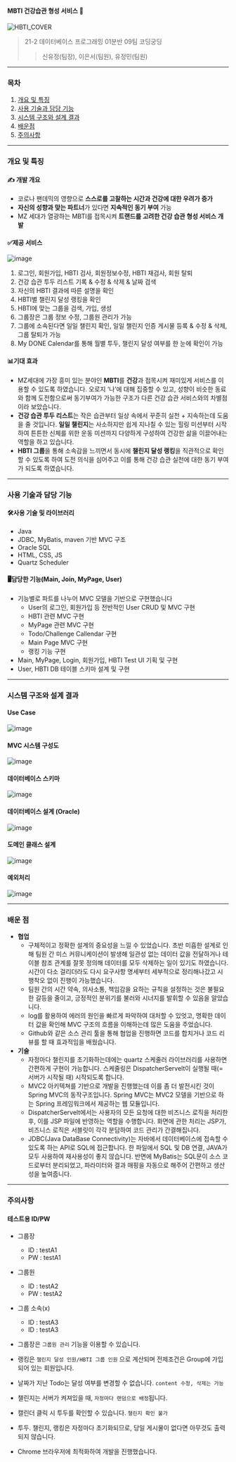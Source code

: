 # **<HBTI/>** 
#### MBTI 건강습관 형성 서비스 :running:

![HBTI_COVER](https://user-images.githubusercontent.com/78305431/150625490-f9ac4c32-935f-4080-9767-3850649334cf.jpg)

> 21-2 데이터베이스 프로그래밍 01분반 09팀 코딩궁딩
>> 신유정(팀장), 이은서(팀원), 유정민(팀원)

---
### 목차
1) [개요 및 특징](#개요_및_특징)
2) [사용 기술과 담당 기능](#사용_기술과_담당_기능)
3) [시스템 구조와 설계 결과](#시스템_구조와_설계_결과)
4) [배운점](#배운점)
5) [주의사항](#주의사항)
---
### 개요 및 특징

#### ✍️ 개발 개요
- 코로나 팬데믹의 영향으로 **스스로를 고찰하는 시간과 건강에 대한 우려가 증가**
- **자신의 성향과 맞는 파트너**가 있다면 **지속적인 동기 부여** 가능
- MZ 세대가 열광하는 MBTI를 접목시켜 **트랜드를 고려한 건강 습관 형성 서비스 개발**

#### ✅제공 서비스
![image](https://user-images.githubusercontent.com/78305431/150626262-d1da9e98-47bc-4d27-aa7c-7ea5eaeb79fc.png)
 1. 로그인, 회원가입, HBTI 검사, 회원정보수정, HBTI 재검사, 회원 탈퇴
2. 건강 습관 투두 리스트 기록 & 수정 & 삭제 & 날짜 검색
3. 자신의 HBTI 결과에 따른 설명을 확인
4. HBTI별 챌린지 달성 랭킹을 확인
5. HBTI에 맞는 그룹을 검색, 가입, 생성
6. 그룹장은 그룹 정보 수정, 그룹원 관리가 가능
7. 그룹에 소속된다면 일일 챌린지 확인, 일일 챌린지 인증 게시물 등록 & 수정 & 삭제, 그룹 탈퇴가 가능
8. My DONE Calendar를 통해 월별 투두, 챌린지 달성 여부를 한 눈에 확인이 가능

#### 📊기대 효과

- MZ세대에 가장 흥미 있는 분야인 **MBTI**를 **건강**과 접목시켜 재미있게 서비스를 이용할 수 있도록 하였습니다. 오로지 ‘나’에 대해 집중할 수 있고, 성향이 비슷한 동료와 함께 도전함으로써 동기부여가 가능한 구조가 다른 건강 습관 서비스와의 차별점이라 보았습니다.
- **건강 습관 투두 리스트**는 작은 습관부터 일상 속에서 꾸준히 실천 + 지속하는데 도움을 줄 것입니다. **일일 챌린지**는 사소하지만 쉽게 지나칠 수 있는 힐링 미션부터 시작하여 튼튼한 신체를 위한 운동 미션까지 다양하게 구성하여 건강한 삶을 이끌어내는 역할을 하고 있습니다.
- **HBTI 그룹**을 통해 소속감을 느끼면서 동시에 **챌린지 달성 랭킹**을 직관적으로 확인할 수 있도록 하여 도전 의식을 심어주고 이를 통해 건강 습관 실천에 대한 동기 부여가 되도록 하였습니다.

---
### 사용 기술과 담당 기능
#### 🛠사용 기술 및 라이브러리

- Java
- JDBC, MyBatis, maven 기반 MVC 구조
- Oracle SQL
- HTML, CSS, JS
- Quartz Scheduler

#### 🖥️담당한 기능(Main, Join, MyPage, User)

- 기능별로 파트를 나누어 MVC 모델을 기반으로 구현했습니다
    - User의 로그인, 회원가입 등 전반적인 User CRUD 및 MVC 구현
    - HBTI 관련 MVC 구현
    - MyPage 관련 MVC 구현
    - Todo/Challenge Callendar 구현
    - Main Page MVC 구현
    - 랭킹 기능 구현
- Main, MyPage, Login, 회원가입, HBTI Test UI 기획 및 구현
- User, HBTI DB 테이블 스키마 설계 및 구현

---

### 시스템 구조와 설계 결과
#### Use Case 
![image](https://user-images.githubusercontent.com/78305431/150626113-7ce515ba-e53f-4685-bd05-603ff61da7ee.png)

#### MVC 시스템 구성도
![image](https://user-images.githubusercontent.com/78305431/150626137-539a43e7-529b-470d-b914-d6106eb1b81c.png)

#### 데이터베이스 스키마
![image](https://user-images.githubusercontent.com/78305431/150626189-b3812671-1615-4551-9d31-1bef50f97521.png)

#### 데이터베이스 설계 (Oracle)
![image](https://user-images.githubusercontent.com/78305431/150626159-e6a8fded-576d-4a32-8cc5-ee626eb28053.png)

#### 도메인 클래스 설계
![image](https://user-images.githubusercontent.com/78305431/150626216-ded61dd5-e1d8-4028-bf96-12089dec0f57.png)

#### 예외처리
![image](https://user-images.githubusercontent.com/78305431/150626310-91dcdaa9-5308-4013-b5e2-d17afeee4f2e.png)


---
### 배운 점

- **협업**
    - 구체적이고 정확한 설계의 중요성을 느낄 수 있었습니다. 초반 미흡한 설계로 인해 팀원 간 미스 커뮤니케이션이 발생해 일관성 없는 데이터 값을 전달하거나 테이블 참조 관계를 잘못 정의해 데이터를 모두 삭제하는 일이 있기도 하였습니다. 시간이 다소 걸리더라도 다시 요구사항 명세부터 세부적으로 정리해나갔고 시행착오 없이 진행이 가능했습니다.
    - 팀원 간의 시간 약속, 의사소통, 책임감을 요하는 규칙을 설정하는 것은 불필요한 갈등을 줄이고, 긍정적인 분위기를 불러와 시너지를 발휘할 수 있음을 알았습니다.
    - log를 활용하여 에러의 원인을 빠르게 파악하여 대처할 수 있엇고, 명확한 데이터 값을 확인해 MVC 구조의 흐름을 이해하는데 많은 도움을 주었습니다.
    - Github와 같은 소스 관리 툴을 통해 협업을 진행하면 코드를 합치거나 코드 리뷰를 할 때 효과적임을 배웠습니다.
- **기술**
    - 자정마다 챌린지를 초기화하는데에는 quartz 스케줄러 라이브러리를 사용하면 간편하게 구현이 가능합니다. 스케줄링은 DispatcherServelt이 실행될 때(= 서버가 시작될 때) 시작되도록 합니다.
    - MVC2 아키텍쳐를 기반으로 개발을 진행했는데 이를 좀 더 발전시킨 것이 Spring MVC의 동작구조입니다. Spring MVC는 MVC2 모델을 기반으로 하는 Spring 프레임워크에서 제공하는 웹 모듈입니다.
    - DispatcherServelt에서는 사용자의 모든 요청에 대한 비즈니스 로직을 처리한 후, 이를 JSP 파일에 반영하는 역할을 수행합니다. 화면에 관한 처리는 JSP가, 비즈니스 로직은 서블릿이 각각 분담하여 코드 관리가 간결해집니다.
    - JDBC(Java DataBase Connectivity)는 자바에서 데이터베이스에 접속할 수 있도록 하는 API로 SQL에 접근합니다. 한 파일에서 SQL 및 DB 연결, JAVA가 모두 사용하여 재사용성이 좋지 않습니다. 반면에 MyBatis는 SQL문이 소스 코드로부터 분리되었고, 파라미터와 결과 매핑을 자동으로 해주어 간편하고 생산성을 높여줍니다.
---
### 주의사항

#### 테스트용 ID/PW
- 그룹장 

	- ID : testA1
	- PW : testA1
- 그룹원 

	- ID : testA2
	- PW : testA2
- 그룹 소속(x)

	- ID : testA3
	- ID : testA3

- 그룹장은 ```그룹원 관리``` 기능을 이용할 수 있습니다.

- 랭킹은 ```챌린지 달성 인원/HBTI 그룹 인원``` 으로 계산되며 전제조건은  Group에 가입되어 있는 회원입니다.

- 날짜가 지난 Todo는 달성 여부를 변경할 수 없습니다. ```content 수정, 삭제는 가능```

- 챌린지는 서버가 켜져있을 때, ```자정마다 랜덤으로 배정```됩니다.

- 캘린더 클릭 시 투두를 확인할 수 있습니다. ```챌린지 확인 불가```

- 투두. 챌린지, 랭킹은 자정마다 초기화되므로, 당일 게시물이 없다면 아무것도 출력되지 않습니다.

- Chrome 브라우저에 최적화하여 개발을 진행했습니다.
